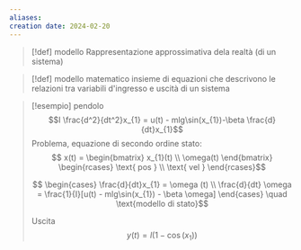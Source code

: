 ```yaml
---
aliases: 
creation date: 2024-02-20
---
```


> [!def] modello
> Rappresentazione approssimativa dela realtà (di un sistema)

> [!def] modello matematico
> insieme di equazioni che descrivono le relazioni tra variabili d'ingresso e uscità di un sistema

>[!esempio] pendolo
>$$I \frac{d^2}{dt^2}x_{1} = u(t) - mlg\sin(x_{1})-\beta \frac{d}{dt}x_{1}$$
>Problema, equazione di secondo ordine
>stato:
>$$ x(t) = \begin{bmatrix}
>x_{1}(t) \\
>\omega(t)
>\end{bmatrix} \begin{rcases}
>\text{ pos } \\
>\text{ vel }
>\end{rcases}$$
>
>$$ \begin{cases}
>\frac{d}{dt}x_{1} = \omega (t) \\
>\frac{d}{dt} \omega = \frac{1}{I}[u(t) - mlg\sin(x_{1}) - \beta \omega]  
>\end{cases} \quad \text{modello di stato}$$
>
>Uscita
>$$ y(t) = l(1-\cos(x_{1})) $$
